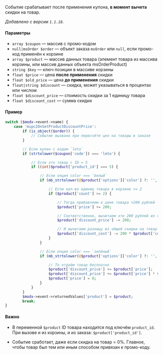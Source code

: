 Событие срабатывает после применения купона, **в момент вычета** скидки на товар.

_Добавлено с версии `1.1.18`._


#### Параметры

* `array $coupon` — массив с промо-кодом
* `null|msOrder $order` — объект заказа `msOrder` или `null`, если промо-код применён к корзине
* `array $product` — массив данных товара (элемент товара из массива корзины, или массив данных объекта msOrderProduct)
* `string $key` — ключ позиции в массиве корзины
* `float $price` — цена **после применения** скидки
* `float $old_price` — цена **до применения** скидки
* `float|string $discount` — скидка, может указываться в процентах или числом
* `float $discount_price` — стоимость скидки за 1 единицу товара
* `float $discount_cost` — сумма скидки


#### Пример

```php
switch ($modx->event->name) {
    case 'mspc2OnSetProductDiscountPrice':
        if (is_object($order)) {
            // Событие вызвано при пересчёте цен на товары в заказе
        }

        // Если купон с кодом `leto`
        if (strtolower($coupon['code']) === 'leto') {

            // Если это товар с ID = 5
            if ((int)$product['product_id'] === 5) {

                // Если опция color === `белый`
                if (mb_strtolower(@$product['options']['color'] ?: '', 'utf-8') === 'белый') {

                    // Если кол-во единиц товара в корзине >= 2
                    if ($product['count'] >= 2) {

                        // Тогда прибавляем к цене товара +200 рублей
                        $product['price'] += 200;

                        // Соответственно, вычитаем эти 200 рублей из скидки за 1 единицу товара
                        $product['discount_price'] -= 200;

                        // И вычитаем разницу из общей скидки на товар (200 * кол-во товара в корзине)
                        $product['discount_cost'] -= 200 * $product['count'];
                    }
                }

                // Если опция color === `зелёный`
                if (mb_strtolower(@$product['options']['color'] ?: '', 'utf-8') === 'зелёный') {

                    // То отдаём товар бесплатно
                    $product['discount_price'] += $product['price'];
                    $product['discount_price'] += $product['price'] * $product['count'];
                    $product['price'] = 0;
                }
            }
        }
        $modx->event->returnedValues['product'] = $product;
        break;
}
```


#### Важно

* В переменной `$product` ID товара находится под ключём `product_id`. При вызове и из корзины, и из заказа: `$product['product_id']`.

* Событие сработает, даже если скидка на товар = 0%. Главное, чтобы товар был тем или иным способом привязан к промо-коду.
